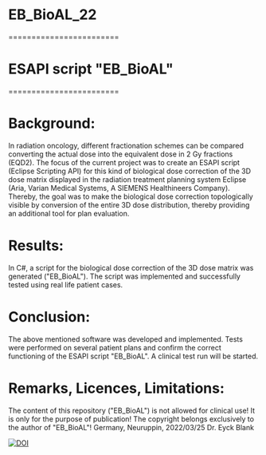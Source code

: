 # EB_BioAL_22
========================
# ESAPI script "EB_BioAL"
========================
# Background:
In radiation oncology, different fractionation schemes
can be compared converting the actual dose into the equivalent dose in 2 Gy fractions (EQD2).
The focus of the current project was to create an ESAPI script (Eclipse Scripting API)
for this kind of biological dose correction of the 3D dose matrix displayed
in the radiation treatment planning system Eclipse
(Aria, Varian Medical Systems, A SIEMENS Healthineers Company).
Thereby, the goal was to make the biological dose correction topologically visible by conversion
of the entire 3D dose distribution, thereby providing an additional tool for plan evaluation.
# Results:
In C#, a script for the biological dose correction of the 3D dose matrix was generated ("EB_BioAL").
The script was implemented and successfully tested using real life patient cases.
# Conclusion:
The above mentioned software was developed and implemented.
Tests were performed on several patient plans
and confirm the correct functioning of the ESAPI script "EB_BioAL".
A clinical test run will be started.
# Remarks, Licences, Limitations:
The content of this repository ("EB_BioAL") is not allowed for clinical use!
It is only for the purpose of publication!
The copyright belongs exclusively to the author of "EB_BioAL"!
Germany, Neuruppin, 2022/03/25
Dr. Eyck Blank

[![DOI](https://zenodo.org/badge/474038394.svg)](https://zenodo.org/badge/latestdoi/474038394)
